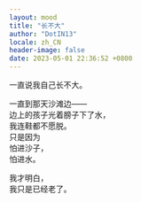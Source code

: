 ```yaml
---
layout: mood
title: "长不大"
author: "DotIN13"
locale: zh_CN
header-image: false
date: 2023-05-01 22:36:52 +0800
---
```


一直说我自己长不大。

一直到那天沙滩边——  
边上的孩子光着膀子下了水，  
我连鞋都不愿脱。  
只是因为  
怕进沙子，  
怕进水。  

我才明白，  
我只是已经老了。
